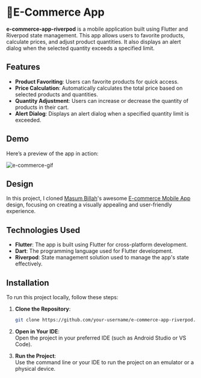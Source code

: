 # 📱E-Commerce App

**e-commerce-app-riverpod** is a mobile application built using Flutter and Riverpod state management. This app allows users to favorite products, calculate prices, and adjust product quantities. It also displays an alert dialog when the selected quantity exceeds a specified limit.

## Features

- **Product Favoriting**: Users can favorite products for quick access.
- **Price Calculation**: Automatically calculates the total price based on selected products and quantities.
- **Quantity Adjustment**: Users can increase or decrease the quantity of products in their cart.
- **Alert Dialog**: Displays an alert dialog when a specified quantity limit is exceeded.

## Demo

Here’s a preview of the app in action:

![e-commerce-gif](https://user-images.githubusercontent.com/114522498/205896173-c9487c19-1d50-4616-95d7-06c4c479ea96.gif)

## Design

In this project, I cloned [Masum Billah](https://dribbble.com/designermasum)'s awesome [E-commerce Mobile App](https://dribbble.com/shots/15550702-E-commerce-Mobile-App) design, focusing on creating a visually appealing and user-friendly experience.

## Technologies Used

- **Flutter**: The app is built using Flutter for cross-platform development.
- **Dart**: The programming language used for Flutter development.
- **Riverpod**: State management solution used to manage the app's state effectively.

## Installation

To run this project locally, follow these steps:

1. **Clone the Repository**:
   ```bash
   git clone https://github.com/your-username/e-commerce-app-riverpod.git
2. **Open in Your IDE**:  
   Open the project in your preferred IDE (such as Android Studio or VS Code).

3. **Run the Project**:  
   Use the command line or your IDE to run the project on an emulator or a physical device.

